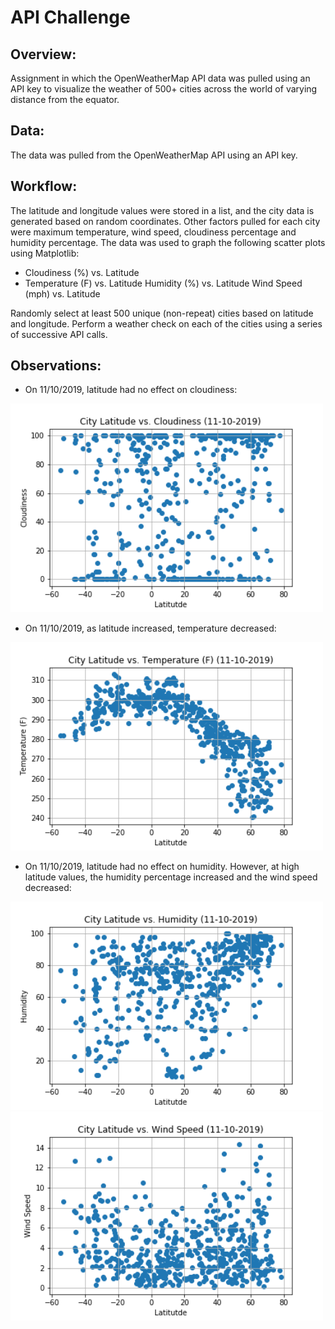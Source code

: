 # API Challenge

## Overview:
Assignment in which the OpenWeatherMap API data was pulled using an API key to visualize the weather of 500+ cities across the world of varying distance from the equator. 

## Data:
The data was pulled from the OpenWeatherMap API using an API key. 

## Workflow:

The latitude and longitude values were stored in a list, and the city data is generated based on random coordinates. Other factors pulled for each city were maximum temperature, wind speed, cloudiness percentage and humidity percentage. The data was used to graph the following scatter plots using Matplotlib:

- Cloudiness (%) vs. Latitude
- Temperature (F) vs. Latitude
Humidity (%) vs. Latitude
Wind Speed (mph) vs. Latitude

Randomly select at least 500 unique (non-repeat) cities based on latitude and longitude.
Perform a weather check on each of the cities using a series of successive API calls.

## Observations:

- On 11/10/2019, latitude had no effect on cloudiness:

<img src="images/LatitudevsCloudiness.png" width="500">

- On 11/10/2019, as latitude increased, temperature decreased:

<img src="images/LatitudevsTemperature.png" width="500">


- On 11/10/2019, latitude had no effect on humidity. However, at high latitude values, the humidity percentage increased and the wind speed decreased:

<img src="images/LatitudevsHumidity.png" width="500">

<img src="images/LatitudevsWindSpeed.png" width="500">